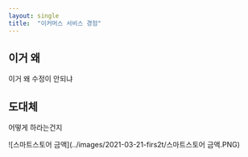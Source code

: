 ```yaml
---
layout: single
title:  "이커머스 서비스 경험"	
---
```


## 이거 왜

이거 왜 수정이 안되냐







## 도대체



어떻게 하라는건지



![스마트스토어 금액](../images/2021-03-21-firs2t/스마트스토어 금액.PNG)
